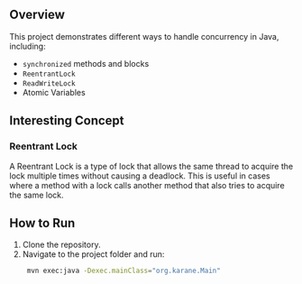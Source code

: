 ## Overview
This project demonstrates different ways to handle concurrency in Java, including:
- `synchronized` methods and blocks
- `ReentrantLock`
- `ReadWriteLock`
- Atomic Variables

## Interesting Concept
### Reentrant Lock
A Reentrant Lock is a type of lock that allows the same thread to acquire the lock multiple 
times without causing a deadlock. This is useful in cases where a method with a lock calls another 
method that also tries to acquire the same lock.


## How to Run
1. Clone the repository.
2. Navigate to the project folder and run:
   ```sh
    mvn exec:java -Dexec.mainClass="org.karane.Main"
   ```
